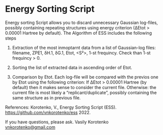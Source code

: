 # Energy Sorting Script

Energy sorting Script allows you to discard unnecessary Gaussian log-files, possibly containing repeating structures using
energy criterion (∆Etot > 0.00001 Hartree by default). The Algorithm of ESS includes the following steps

1) Extraction of the most inmoptarnt data from a list of Gaussian-log files: filename, ZPE1, δH.1, δG.1, Etot, <S²>, 1-st
frequincy. Check than 1-st frequincy > 0.

2) Sorting the list of extracted data in ascending order of Etot.

3) Comparison by Etot. Each log-file will be compared with the previos one by Etot using the following criterion: If ∆Etot >
0.00001 Hartree (by default) then it makes sense to consider the current file. Otherwise: the current file is most likely a
“replicant/duplicate”, possibly containing the same structure as in previous file.

References:
Korotenko, V., Energy Sorting Script (ESS). https://github.com/vnkorotenko/ess 2022.

If you have questions, please ask.
Vasily Korotenko
vnkorotenko@gmail.com
